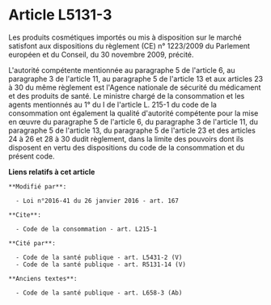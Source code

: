 # Article L5131-3

Les produits cosmétiques importés ou mis à disposition sur le marché satisfont aux dispositions du règlement (CE) n°
1223/2009 du Parlement européen et du Conseil, du 30 novembre 2009, précité. 

L'autorité compétente mentionnée au paragraphe 5 de l'article 6, au paragraphe 3 de l'article 11, au paragraphe 5 de
l'article 13 et aux articles 23 à 30 du même règlement est l'Agence nationale de sécurité du médicament et des produits de
santé. Le ministre chargé de la consommation et les agents mentionnés au 1° du I de l'article L. 215-1 du code de la
consommation ont également la qualité d'autorité compétente pour la mise en œuvre du paragraphe 5 de l'article 6, du
paragraphe 3 de l'article 11, du paragraphe 5 de l'article 13, du paragraphe 5 de l'article 23 et des articles 24 à 26 et 28
à 30 dudit règlement, dans la limite des pouvoirs dont ils disposent en vertu des dispositions du code de la consommation et
du présent code.

**Liens relatifs à cet article**

	**Modifié par**:

	  - Loi n°2016-41 du 26 janvier 2016 - art. 167

	**Cite**:

	  - Code de la consommation - art. L215-1

	**Cité par**:

	  - Code de la santé publique - art. L5431-2 (V)
	  - Code de la santé publique - art. R5131-14 (V)

	**Anciens textes**:

	  - Code de la santé publique - art. L658-3 (Ab)
